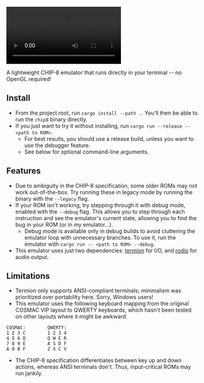 ![](chip8-demo.mp4)

A lightweight CHIP-8 emulator that runs directly in your terminal -- no OpenGL required!

## Install
- From the project root, run `cargo install --path .`. You'll then be able to run the `chip8` binary directly.
- If you just want to try it without installing, run `cargo run --release -- <path to ROM>`.
  - For best results, you should use a release build, unless you want to use the debugger feature.
  - See below for optional command-line arguments.

## Features
- Due to ambiguity in the CHIP-8 specification, some older ROMs may not work out-of-the-box. Try running these in legacy mode
by running the binary with the `--legacy` flag.
- If your ROM isn't working, try stepping through it with debug mode, enabled with the `--debug` flag.
This allows you to step through each instruction and see the emulator's current state, allowing you to find
the bug in your ROM (or in my emulator...).
  - Debug mode is available only in debug builds to avoid cluttering the emulator loop with unnecessary branches.
  To use it, run the emulator with `cargo run -- <path to ROM> --debug`.
- This emulator uses just two dependencies: [termion](https://github.com/redox-os/termion) for I/O, and
[rodio](https://github.com/RustAudio/rodio) for audio output.

## Limitations
- Termion only supports ANSI-compliant terminals; minimalism was prioritized over portability here. Sorry, Windows users!
- This emulator uses the following keyboard mapping from the original COSMAC VIP layout to QWERTY keyboards,
which hasn't been tested on other layouts where it might be awkward:

```
COSMAC:        QWERTY:
1 2 3 C        1 2 3 4
4 5 6 D        Q W E R
7 8 9 E        A S D F
A 0 B F        Z X C V
```
- The CHIP-8 specification differentiates between key up and down actions, whereas ANSI terminals don't. Thus,
input-critical ROMs may run jankily.
